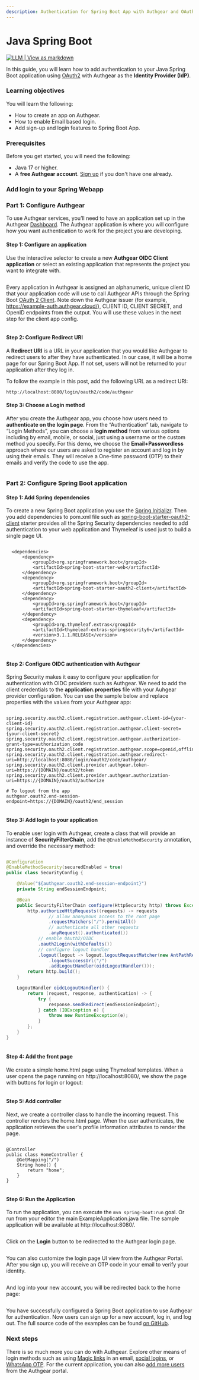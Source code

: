 ```yaml
---
description: Authentication for Spring Boot App with Authgear and OAuth2
---
```


# Java Spring Boot

[![LLM | View as markdown](https://img.shields.io/badge/LLM-View%20as%20markdown-blue)](https://raw.githubusercontent.com/authgear/docs/refs/heads/main/get-started/regular-web-app/java-spring-boot.md)

In this guide, you will learn how to add authentication to your Java Spring Boot application using [OAuth2](https://tools.ietf.org/html/rfc6749) with Authgear as the **Identity Provider (IdP)**.

### Learning objectives

You will learn the following:

* How to create an app on Authgear.
* How to enable Email based login.
* Add sign-up and login features to Spring Boot App.

### **Prerequisites**

Before you get started, you will need the following:

* Java 17 or higher.
* A **free Authgear account**. [Sign up](https://oursky.typeform.com/to/S5lvI8rN) if you don't have one already.

### Add login to your Spring Webapp

### Part 1: Configure Authgear

To use Authgear services, you’ll need to have an application set up in the Authgear [Dashboard](http://portal.authgear.com/). The Authgear application is where you will configure how you want authentication to work for the project you are developing.

#### Step 1: Configure an application

Use the interactive selector to create a new **Authgear OIDC Client application** or select an existing application that represents the project you want to integrate with.

<figure><img src="https://uploads-ssl.webflow.com/60658b47b03f0c77e8c14884/64ae4853e73acf7a9284f8a8_Untitled%20(2)%20(1).png" alt=""><figcaption></figcaption></figure>

Every application in Authgear is assigned an alphanumeric, unique client ID that your application code will use to call Authgear APIs through the Spring Boot [OAuth 2 Client](https://docs.spring.io/spring-security/reference/reactive/oauth2/client/index.html). Note down the Authgear issuer (for example, https://example-auth.authgear.cloud/), CLIENT ID, CLIENT SECRET, and OpenID endpoints from the output. You will use these values in the next step for the client app config.

<figure><img src="https://uploads-ssl.webflow.com/60658b47b03f0c77e8c14884/64ae485914ea3016deaaad18_Untitled%20(3)%20(1).png" alt=""><figcaption></figcaption></figure>

#### Step 2: Configure **Redirect URI**

A **Redirect URI** is a URL in your application that you would like Authgear to redirect users to after they have authenticated. In our case, it will be a home page for our Spring Boot App. If not set, users will not be returned to your application after they log in.

To follow the example in this post, add the following URL as a redirect URI:

```
http://localhost:8080/login/oauth2/code/authgear
```

#### Step 3: Choose a Login method

After you create the Authgear app, you choose how users need to **authenticate on the login page**. From the “Authentication” tab, navigate to “Login Methods”, you can choose a **login method** from various options including by email, mobile, or social, just using a username or the custom method you specify. For this demo, we choose the **Email+Passwordless** approach where our users are asked to register an account and log in by using their emails. They will receive a One-time password (OTP) to their emails and verify the code to use the app.

<figure><img src="https://uploads-ssl.webflow.com/60658b47b03f0c77e8c14884/64ae48ba190172f7f9f9cc0e_Untitled%20(4)%20(1).png" alt=""><figcaption></figcaption></figure>

### Part 2: Configure Spring Boot application

#### Step 1: Add Spring dependencies

To create a new Spring Boot application you use the [Spring Initializr](https://start.spring.io/). Then you add dependencies to pom.xml file such as [spring-boot-starter-oauth2-client](https://mvnrepository.com/artifact/org.springframework.boot/spring-boot-starter-oauth2-client) starter provides all the Spring Security dependencies needed to add authentication to your web application and Thymeleaf is used just to build a single page UI.

```

  <dependencies>
      <dependency>
          <groupId>org.springframework.boot</groupId>
          <artifactId>spring-boot-starter-web</artifactId>
      </dependency>
      <dependency>
          <groupId>org.springframework.boot</groupId>
          <artifactId>spring-boot-starter-oauth2-client</artifactId>
      </dependency>
      <dependency>
          <groupId>org.springframework.boot</groupId>
          <artifactId>spring-boot-starter-thymeleaf</artifactId>
      </dependency>
      <dependency>
          <groupId>org.thymeleaf.extras</groupId>
          <artifactId>thymeleaf-extras-springsecurity6</artifactId>
          <version>3.1.1.RELEASE</version>
      </dependency>
  </dependencies>
  
```

#### Step 2: Configure OIDC authentication with Authgear

Spring Security makes it easy to configure your application for authentication with OIDC providers such as Authgear. We need to add the client credentials to the **application.properties** file with your Auhgear provider configuration. You can use the sample below and replace properties with the values from your Authgear app:

```properties

spring.security.oauth2.client.registration.authgear.client-id={your-client-id}
spring.security.oauth2.client.registration.authgear.client-secret={your-client-secret}
spring.security.oauth2.client.registration.authgear.authorization-grant-type=authorization_code
spring.security.oauth2.client.registration.authgear.scope=openid,offline_access
spring.security.oauth2.client.registration.authgear.redirect-uri=http://localhost:8080/login/oauth2/code/authgear/
spring.security.oauth2.client.provider.authgear.token-uri=https://{DOMAIN}/oauth2/token
spring.security.oauth2.client.provider.authgear.authorization-uri=https://{DOMAIN}/oauth2/authorize

# To logout from the app
authgear.oauth2.end-session-endpoint=https://{DOMAIN}/oauth2/end_session
  
```

#### Step 3: Add login to your application

To enable user login with Authgear, create a class that will provide an instance of **SecurityFilterChain**, add the `@EnableMethodSecurity` annotation, and override the necessary method:

```java

@Configuration
@EnableMethodSecurity(securedEnabled = true)
public class SecurityConfig {

    @Value("${authgear.oauth2.end-session-endpoint}")
    private String endSessionEndpoint;

    @Bean
    public SecurityFilterChain configure(HttpSecurity http) throws Exception {
        http.authorizeHttpRequests((requests) -> requests
                // allow anonymous access to the root page
                .requestMatchers("/").permitAll()
                // authenticate all other requests
                .anyRequest().authenticated())
            // enable OAuth2/OIDC
            .oauth2Login(withDefaults())
            // configure logout handler
            .logout(logout -> logout.logoutRequestMatcher(new AntPathRequestMatcher("/logout"))
                .logoutSuccessUrl("/")
                .addLogoutHandler(oidcLogoutHandler()));
        return http.build();
    }

    LogoutHandler oidcLogoutHandler() {
        return (request, response, authentication) -> {
            try {
                response.sendRedirect(endSessionEndpoint);
            } catch (IOException e) {
                throw new RuntimeException(e);
            }
        };
    }
}
  
```

#### Step 4: Add the front page

We create a simple home.html page using Thymeleaf templates. When a user opens the page running on http://localhost:8080/, we show the page with buttons for login or logout:

<figure><img src="https://uploads-ssl.webflow.com/60658b47b03f0c77e8c14884/64ae4b0a99ffe304fc9e50f4_Untitled%20(11).png" alt=""><figcaption></figcaption></figure>

#### Step 5: Add controller

Next, we create a controller class to handle the incoming request. This controller renders the home.html page. When the user authenticates, the application retrieves the user's profile information attributes to render the page.

```

@Controller
public class HomeController {
    @GetMapping("/")
    String home() {
        return "home";
    }
}
  
```

#### Step 6: Run the Application

To run the application, you can execute the `mvn spring-boot:run` goal. Or run from your editor the main ExampleApplication.java file. The sample application will be available at http://localhost:8080/.

<figure><img src="https://uploads-ssl.webflow.com/60658b47b03f0c77e8c14884/64ae61c4c93bc48ef731785f_Untitled%20(13).png" alt=""><figcaption></figcaption></figure>

Click on the **Login** button to be redirected to the Authgear login page.

<figure><img src="https://uploads-ssl.webflow.com/60658b47b03f0c77e8c14884/64ae61ca49cc298d411f03d6_Untitled%20(14).png" alt=""><figcaption></figcaption></figure>

You can also customize the login page UI view from the Authgear Portal. After you sign up, you will receive an OTP code in your email to verify your identity.

<figure><img src="https://uploads-ssl.webflow.com/60658b47b03f0c77e8c14884/64ae61e40046a0f0dbeff9d0_Untitled%20(15).png" alt=""><figcaption></figcaption></figure>

And log into your new account, you will be redirected back to the home page:

<figure><img src="https://uploads-ssl.webflow.com/60658b47b03f0c77e8c14884/64ae61eb29d7e0cb537f5f01_Untitled%20(16).png" alt=""><figcaption></figcaption></figure>

You have successfully configured a Spring Boot application to use Authgear for authentication. Now users can sign up for a new account, log in, and log out. The full source code of the examples can be found [on GitHub](https://github.com/Boburmirzo/authgear-spring-oauth2-example).

### Next steps

There is so much more you can do with Authgear. Explore other means of login methods such as using [Magic links](https://docs.authgear.com/strategies/email-login-link) in an email, [social logins](https://docs.authgear.com/strategies/how-to-setup-sso-integrations), or [WhatsApp OTP](https://docs.authgear.com/strategies/whatsapp-otp-login). For the current application, you can also [add more users](https://docs.authgear.com/strategies/user-identity-and-authenticator) from the Authgear portal.
